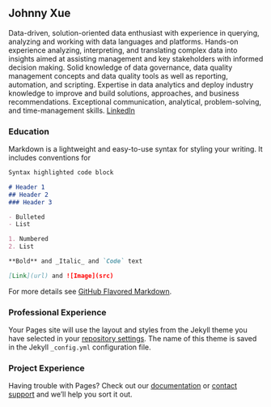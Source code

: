 ## Johnny Xue

Data-driven, solution-oriented data enthusiast with experience in querying, analyzing and working with data languages and
platforms. Hands-on experience analyzing, interpreting, and translating complex data into insights aimed at assisting
management and key stakeholders with informed decision making. Solid knowledge of data governance, data quality
management concepts and data quality tools as well as reporting, automation, and scripting. Expertise in data analytics and
deploy industry knowledge to improve and build solutions, approaches, and business recommendations. Exceptional
communication, analytical, problem-solving, and time-management skills. 
[LinkedIn](https://www.linkedin.com/in/johnnyif/) 

### Education

Markdown is a lightweight and easy-to-use syntax for styling your writing. It includes conventions for

```markdown
Syntax highlighted code block

# Header 1
## Header 2
### Header 3

- Bulleted
- List

1. Numbered
2. List

**Bold** and _Italic_ and `Code` text

[Link](url) and ![Image](src)
```

For more details see [GitHub Flavored Markdown](https://guides.github.com/features/mastering-markdown/).

### Professional Experience

Your Pages site will use the layout and styles from the Jekyll theme you have selected in your [repository settings](https://github.com/JohnnyIF/johnnyif.github.io/settings/pages). The name of this theme is saved in the Jekyll `_config.yml` configuration file.

### Project Experience

Having trouble with Pages? Check out our [documentation](https://docs.github.com/categories/github-pages-basics/) or [contact support](https://support.github.com/contact) and we’ll help you sort it out.

